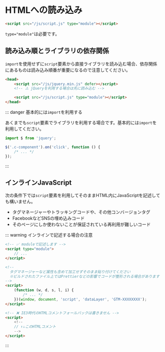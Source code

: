 # HTMLへの読み込み

```html
<script src="/js/script.js" type="module"></script>
```

`type="module"`は必要です。

## 読み込み順とライブラリの依存関係

`import`を使用せずに`script`要素から直接ライブラリを読み込む場合、依存関係にあるものは読み込み順番が重要になるので注意してください。

```html
<head>
	<script src="/js/jquery.min.js" defer></script>
	<!-- ⚠️ jQueryを利用する場合は先に読み込む -->

	<script src="/js/script.js" type="module"></script>
</head>
```

::: danger 基本的には`import`を利用する

あくまでも`script`要素でライブラリを利用する場合です。基本的には`import`を利用してください。

```ts
import $ from 'jquery';

$('.c-component').on('click', function () {
	/* ... */
});
```

:::

## インラインJavaScript

次の条件下では`script`要素を利用してそのままHTML内にJavaScriptを記述しても構いません。

- タグマネージャーやトラッキングコードや、その他コンバージョンタグ
- FacebookなどSNSの埋め込みコード
- そのページにしか使わないことが保証されている再利用が難しいコード

::: warning インラインで記述する場合の注意

```html
<!-- ✅ moduleで記述します -->
<script type="module">
	// ...
</script>

<!--
  タグマネージャーなど属性も含めて加工せずそのまま貼り付けてください
  ※ビルドされたファイル上ではPrettierなどの影響でコードが整形される場合があります
-->
<script>
	(function (w, d, s, l, i) {
		/* ... */
	})(window, document, 'script', 'dataLayer', 'GTM-XXXXXXXX');
</script>

<!-- ❌ IE3時代のHTMLコメントフォールバックは書きません -->
<script>
	<!--
	// ↑↓このHTMLコメント
	-->
</script>
```

:::
